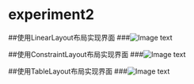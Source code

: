 # experiment2

##使用LinearLayout布局实现界面
###![Image text](https://github.com/1158509577/experiment2/blob/master/iamge/1.png)

##使用ConstraintLayout布局实现界面
###![Image text](https://github.com/1158509577/experiment2/blob/master/iamge/2.png)

##使用TableLayout布局实现界面
###![Image text](https://github.com/1158509577/experiment2/blob/master/iamge/3.png)
